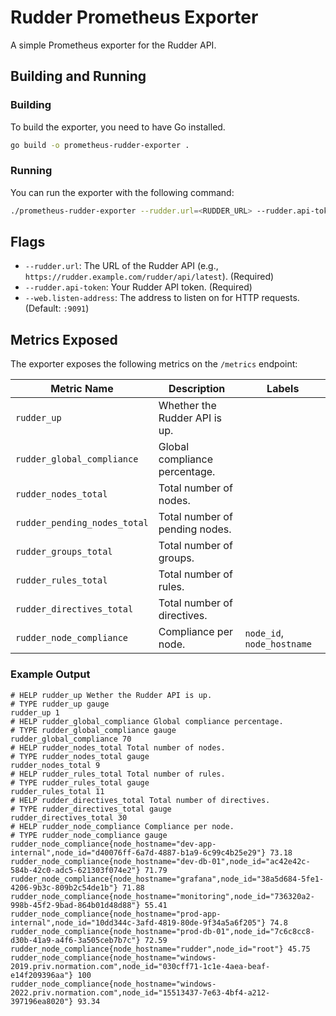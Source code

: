# Rudder Prometheus Exporter

A simple Prometheus exporter for the Rudder API.

## Building and Running

### Building

To build the exporter, you need to have Go installed.

```bash
go build -o prometheus-rudder-exporter .
```

### Running

You can run the exporter with the following command:

```bash
./prometheus-rudder-exporter --rudder.url=<RUDDER_URL> --rudder.api-token=<YOUR_API_TOKEN>
```

## Flags

- `--rudder.url`: The URL of the Rudder API (e.g., `https://rudder.example.com/rudder/api/latest`). (Required)
- `--rudder.api-token`: Your Rudder API token. (Required)
- `--web.listen-address`: The address to listen on for HTTP requests. (Default: `:9091`)

## Metrics Exposed

The exporter exposes the following metrics on the `/metrics` endpoint:

| Metric Name                | Description                   | Labels                 |
| -------------------------- | ----------------------------- | ---------------------- |
| `rudder_up`                | Whether the Rudder API is up. |                        |
| `rudder_global_compliance` | Global compliance percentage. |                        |
| `rudder_nodes_total`       | Total number of nodes.        |                        |
| `rudder_pending_nodes_total` | Total number of pending nodes. |                        |
| `rudder_groups_total` | Total number of groups. |                        |
| `rudder_rules_total`       | Total number of rules.        |                        |
| `rudder_directives_total`  | Total number of directives.   |                        |
| `rudder_node_compliance`   | Compliance per node.          | `node_id`, `node_hostname` |

### Example Output

```
# HELP rudder_up Wether the Rudder API is up.
# TYPE rudder_up gauge
rudder_up 1
# HELP rudder_global_compliance Global compliance percentage.
# TYPE rudder_global_compliance gauge
rudder_global_compliance 70
# HELP rudder_nodes_total Total number of nodes.
# TYPE rudder_nodes_total gauge
rudder_nodes_total 9
# HELP rudder_rules_total Total number of rules.
# TYPE rudder_rules_total gauge
rudder_rules_total 11
# HELP rudder_directives_total Total number of directives.
# TYPE rudder_directives_total gauge
rudder_directives_total 30
# HELP rudder_node_compliance Compliance per node.
# TYPE rudder_node_compliance gauge
rudder_node_compliance{node_hostname="dev-app-internal",node_id="d40076ff-6a7d-4887-b1a9-6c99c4b25e29"} 73.18
rudder_node_compliance{node_hostname="dev-db-01",node_id="ac42e42c-584b-42c0-adc5-621303f074e2"} 71.79
rudder_node_compliance{node_hostname="grafana",node_id="38a5d684-5fe1-4206-9b3c-809b2c54de1b"} 71.88
rudder_node_compliance{node_hostname="monitoring",node_id="736320a2-998b-45f2-9bad-864b01d48d88"} 55.41
rudder_node_compliance{node_hostname="prod-app-internal",node_id="10dd344c-3afd-4819-80de-9f34a5a6f205"} 74.8
rudder_node_compliance{node_hostname="prod-db-01",node_id="7c6c8cc8-d30b-41a9-a4f6-3a505ceb7b7c"} 72.59
rudder_node_compliance{node_hostname="rudder",node_id="root"} 45.75
rudder_node_compliance{node_hostname="windows-2019.priv.normation.com",node_id="030cff71-1c1e-4aea-beaf-e14f209396aa"} 100
rudder_node_compliance{node_hostname="windows-2022.priv.normation.com",node_id="15513437-7e63-4bf4-a212-397196ea8020"} 93.34
```

